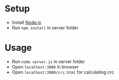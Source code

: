 # Setup
- Install [Node.js](https://nodejs.org)
- Run `npm install` in server folder

# Usage
- Run `node server.js` in server folder
- Open `localhost:3000` in browser
- Open `localhost:3000/crc.html` for calculating crc